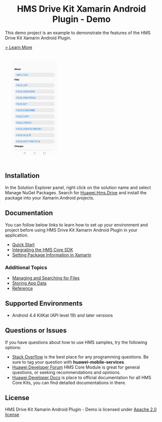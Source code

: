 
<p align="center">
  <h1 align="center">HMS Drive Kit Xamarin Android Plugin - Demo</h1>
</p>

This demo project is an example to demonstrate the features of the HMS Drive Kit Xamarin Android Plugin.

[> Learn More](https://developer.huawei.com/consumer/en/doc/development/HMS-Plugin-Guides/introduction-0000001077902368)

<img src="../.docs/mainPage.png" width = 30% height = 60% style="margin:1.5em">

## Installation

In the Solution Explorer panel, right click on the solution name and select Manage NuGet Packages. Search for [Huawei.Hms.Drive](https://www.nuget.org/packages/Huawei.Hms.Drive) and install the package into your Xamarin.Android projects.

## Documentation

You can follow below links to learn how to set up your environment and project before using HMS Drive Kit Xamarin Android Plugin in your application.

- [Quick Start](https://developer.huawei.com/consumer/en/doc/development/HMS-Plugin-Guides/prepare-dev-env-0000001077870416)
- [Integrating the HMS Core SDK](https://developer.huawei.com/consumer/en/doc/development/HMS-Plugin-Guides/integrating-sdk-0000001096563589) 
- [Setting Package Information in Xamarin](https://developer.huawei.com/consumer/en/doc/development/HMS-Plugin-Guides/setting-package-information-0000001077550840)

### Additional Topics

- [Managing and Searching for Files](https://developer.huawei.com/consumer/en/doc/development/HMS-Plugin-Guides/managing-search-files-0000001077962114)
- [Storing App Data](https://developer.huawei.com/consumer/en/doc/development/HMS-Plugin-Guides/storing-app-data-0000001078090580)
- [Reference](https://developer.huawei.com/consumer/en/doc/development/HMS-Plugin-References/overview-0000001117408245)

## Supported Environments
 
- Android 4.4 KitKat (API level 19) and later versions

## Questions or Issues

If you have questions about how to use HMS samples, try the following options:
- [Stack Overflow](https://stackoverflow.com/questions/tagged/huawei-mobile-services) is the best place for any programming questions. Be sure to tag your question with **huawei-mobile-services**.
- [Huawei Developer Forum](https://forums.developer.huawei.com/forumPortal/en/home?fid=0101187876626530001) HMS Core Module is great for general questions, or seeking recommendations and opinions.
- [Huawei Developer Docs](https://developer.huawei.com/consumer/en/doc/overview/HMS-Core-Plugin) is place to official documentation for all HMS Core Kits, you can find detailed documentations in there.

## License

HMS Drive Kit Xamarin Android Plugin - Demo is licensed under [Apache 2.0 license](LICENCE)
